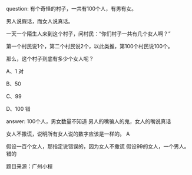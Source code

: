 question: 
有个奇怪的村子，一共有100个人，有男有女。

男人说假话，而女人说真话。

一天一个陌生人来到这个村子，问村民：“你们村子一共有几个女人啊？”

第一个村民说1个，第二个村民说2个，以此类推，第100个村民说100个。

那么，这个村子到底有多少个女人呢？

A、1   对

B、50

C、99

D、100   错

answer:
100个人，男女数量不知道
男人的嘴骗人的鬼，女人的嘴说真话

女人不撒谎，说明所有女人说的数字应该是一样的。 A

假设一百个女人，那指定说错误的，因为女人不撒谎
假设99的女人，一个男人。错的





题目来源：广州小程